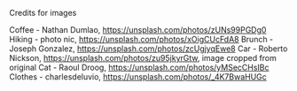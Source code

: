 Credits for images

Coffee - Nathan Dumlao, https://unsplash.com/photos/zUNs99PGDg0
Hiking - photo nic, https://unsplash.com/photos/xOigCUcFdA8
Brunch - Joseph Gonzalez, https://unsplash.com/photos/zcUgjyqEwe8
Car - Roberto Nickson, https://unsplash.com/photos/zu95jkyrGtw, image cropped from original
Cat - Raoul Droog, https://unsplash.com/photos/yMSecCHsIBc
Clothes - charlesdeluvio, https://unsplash.com/photos/_4K7BwaHUGc